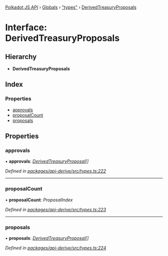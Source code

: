 [Polkadot JS API](../README.md) › [Globals](../globals.md) › ["types"](../modules/_types_.md) › [DerivedTreasuryProposals](_types_.derivedtreasuryproposals.md)

# Interface: DerivedTreasuryProposals

## Hierarchy

* **DerivedTreasuryProposals**

## Index

### Properties

* [approvals](_types_.derivedtreasuryproposals.md#approvals)
* [proposalCount](_types_.derivedtreasuryproposals.md#proposalcount)
* [proposals](_types_.derivedtreasuryproposals.md#proposals)

## Properties

###  approvals

• **approvals**: *[DerivedTreasuryProposal](_types_.derivedtreasuryproposal.md)[]*

*Defined in [packages/api-derive/src/types.ts:222](https://github.com/polkadot-js/api/blob/20ed3bb5fe/packages/api-derive/src/types.ts#L222)*

___

###  proposalCount

• **proposalCount**: *ProposalIndex*

*Defined in [packages/api-derive/src/types.ts:223](https://github.com/polkadot-js/api/blob/20ed3bb5fe/packages/api-derive/src/types.ts#L223)*

___

###  proposals

• **proposals**: *[DerivedTreasuryProposal](_types_.derivedtreasuryproposal.md)[]*

*Defined in [packages/api-derive/src/types.ts:224](https://github.com/polkadot-js/api/blob/20ed3bb5fe/packages/api-derive/src/types.ts#L224)*
